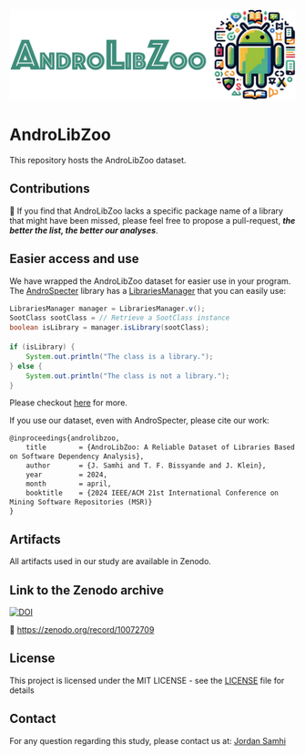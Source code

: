 <p align="center">
<img width="1200px" src="https://github.com/JordanSamhi/AndroLibZoo/blob/main/data/androlibzoo_logo.png">
</p>

# AndroLibZoo

This repository hosts the AndroLibZoo dataset.

## Contributions

📢 If you find that AndroLibZoo lacks a specific package name of a library that might have been missed, please feel free to propose a pull-request, ***the better the list, the better our analyses***.

## Easier access and use

We have wrapped the AndroLibZoo dataset for easier use in your program.
The [AndroSpecter](https://github.com/JordanSamhi/AndroSpecter) library has a [LibrariesManager](https://github.com/JordanSamhi/AndroSpecter/wiki/LibrariesManager) that you can easily use:

```java
LibrariesManager manager = LibrariesManager.v();
SootClass sootClass = // Retrieve a SootClass instance
boolean isLibrary = manager.isLibrary(sootClass);

if (isLibrary) {
    System.out.println("The class is a library.");
} else {
    System.out.println("The class is not a library.");
}
```

Please checkout [here](https://github.com/JordanSamhi/AndroSpecter/wiki) for more.

If you use our dataset, even with AndroSpecter, please cite our work:

```
@inproceedings{androlibzoo,
	title        = {AndroLibZoo: A Reliable Dataset of Libraries Based on Software Dependency Analysis},
	author       = {J. Samhi and T. F. Bissyande and J. Klein},
	year         = 2024,
	month        = april,
	booktitle    = {2024 IEEE/ACM 21st International Conference on Mining Software Repositories (MSR)}
}
```

## Artifacts

All artifacts used in our study are available in Zenodo.

## Link to the Zenodo archive

[![DOI](https://zenodo.org/badge/DOI/10.5281/zenodo.10072709.svg)](https://doi.org/10.5281/zenodo.10072709)


:link: https://zenodo.org/record/10072709

## License

This project is licensed under the MIT LICENSE - see the [LICENSE](LICENSE) file for details

## Contact

For any question regarding this study, please contact us at:
[Jordan Samhi](mailto:jordan.samhi@cispa.de)
